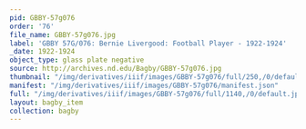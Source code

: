 ```yaml
---
pid: GBBY-57g076
order: '76'
file_name: GBBY-57g076.jpg
label: 'GBBY 57G/076: Bernie Livergood: Football Player - 1922-1924'
_date: 1922-1924
object_type: glass plate negative
source: http://archives.nd.edu/Bagby/GBBY-57g076.jpg
thumbnail: "/img/derivatives/iiif/images/GBBY-57g076/full/250,/0/default.jpg"
manifest: "/img/derivatives/iiif/images/GBBY-57g076/manifest.json"
full: "/img/derivatives/iiif/images/GBBY-57g076/full/1140,/0/default.jpg"
layout: bagby_item
collection: bagby
---
```

